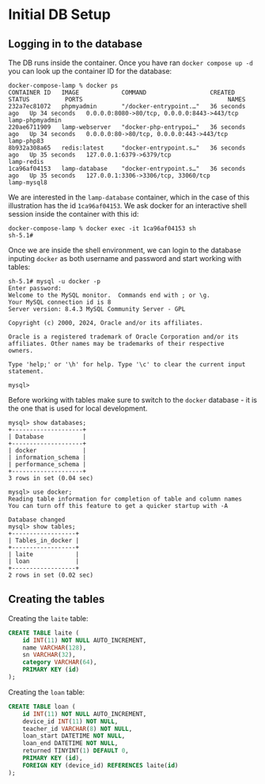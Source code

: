 Initial DB Setup
================

## Logging in to the database
The DB runs inside the container. Once you have ran `docker compose up -d` you can look up the container ID for 
the database:

```
docker-compose-lamp % docker ps
CONTAINER ID   IMAGE            COMMAND                  CREATED          STATUS          PORTS                                         NAMES
232a7ec81072   phpmyadmin       "/docker-entrypoint.…"   36 seconds ago   Up 34 seconds   0.0.0.0:8080->80/tcp, 0.0.0.0:8443->443/tcp   lamp-phpmyadmin
220ae6711909   lamp-webserver   "docker-php-entrypoi…"   36 seconds ago   Up 34 seconds   0.0.0.0:80->80/tcp, 0.0.0.0:443->443/tcp      lamp-php83
8b932a308a65   redis:latest     "docker-entrypoint.s…"   36 seconds ago   Up 35 seconds   127.0.0.1:6379->6379/tcp                      lamp-redis
1ca96af04153   lamp-database    "docker-entrypoint.s…"   36 seconds ago   Up 35 seconds   127.0.0.1:3306->3306/tcp, 33060/tcp           lamp-mysql8
```

We are interested in the `lamp-database` container, which in the case of this illustration has the id `1ca96af04153`.
We ask docker for an interactive shell session inside the container with this id:

```
docker-compose-lamp % docker exec -it 1ca96af04153 sh
sh-5.1# 
```

Once we are inside the shell environment, we can login to the database inputing `docker` as both username and password and start working with tables:

```
sh-5.1# mysql -u docker -p
Enter password: 
Welcome to the MySQL monitor.  Commands end with ; or \g.
Your MySQL connection id is 8
Server version: 8.4.3 MySQL Community Server - GPL

Copyright (c) 2000, 2024, Oracle and/or its affiliates.

Oracle is a registered trademark of Oracle Corporation and/or its
affiliates. Other names may be trademarks of their respective
owners.

Type 'help;' or '\h' for help. Type '\c' to clear the current input statement.

mysql> 
```

Before working with tables make sure to switch to the `docker` database - it is the one that is used for local development.

```
mysql> show databases;
+--------------------+
| Database           |
+--------------------+
| docker             |
| information_schema |
| performance_schema |
+--------------------+
3 rows in set (0.04 sec)

mysql> use docker;
Reading table information for completion of table and column names
You can turn off this feature to get a quicker startup with -A

Database changed
mysql> show tables;
+------------------+
| Tables_in_docker |
+------------------+
| laite            |
| loan             |
+------------------+
2 rows in set (0.02 sec)
```
## Creating the tables

Creating the `laite` table:

```sql
CREATE TABLE laite (
    id INT(11) NOT NULL AUTO_INCREMENT,
    name VARCHAR(128),
    sn VARCHAR(32),
    category VARCHAR(64),
    PRIMARY KEY (id)
);
```

Creating the `loan` table:

```sql
CREATE TABLE loan (
    id INT(11) NOT NULL AUTO_INCREMENT,
    device_id INT(11) NOT NULL,
    teacher_id VARCHAR(8) NOT NULL,
    loan_start DATETIME NOT NULL,
    loan_end DATETIME NOT NULL,
    returned TINYINT(1) DEFAULT 0,
    PRIMARY KEY (id),
    FOREIGN KEY (device_id) REFERENCES laite(id)
);
```